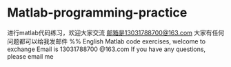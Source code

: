 # Matlab-programming-practice
进行matlab代码练习，欢迎大家交流
邮箱是13031788700@163.com
大家有任何问题都可以给我发邮件
%% English 
Matlab code exercises, welcome to exchange
Email is 13031788700 @163.com
If you have any questions, please email me
